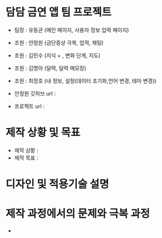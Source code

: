 # 담담 금연 앱 팀 프로젝트
- 팀장 : 유동균 (메인 페이지, 사용자 정보 입력 페이지)
- 조원 : 안정원 (금단증상 극복, 업적, 채팅)
- 조원 : 김민수 (지식 + , 변화 단계, 지도)
- 조원 : 김명아 (달력, 달력 메모장)
- 조원 : 최정호 (내 정보, 설정(데이터 초기화,언어 변경, 테마 변경))

- 안정원 깃허브 url : 
- 프로젝트 url : 

# 제작 상황 및 목표
- 제작 상황 : 
- 제작 목표 : 

# 디자인 및 적용기술 설명



# 제작 과정에서의 문제와 극복 과정
- 
